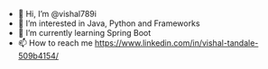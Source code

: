 - 👋 Hi, I’m @vishal789i
- 👀 I’m interested in Java, Python and Frameworks
- 🌱 I’m currently learning Spring Boot
- 📫 How to reach me https://www.linkedin.com/in/vishal-tandale-509b4154/
